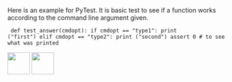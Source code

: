 

Here is an example for PyTest. It is basic test to see if a function works according to the command line argument given.

<code><pre>
def test_answer(cmdopt):
    if cmdopt == "type1":
        print ("first")
    elif cmdopt == "type2":
        print ("second")
    assert 0 # to see what was printed
</pre></code>


[<img src="https://cloud.githubusercontent.com/assets/14101008/10718970/e8253ecc-7b43-11e5-8fcb-af3acab64686.png" width="50" height="50"></img>](https://github.com/hariniiyer/CSCI-5828_Presentation2_Testing-Frameworks/blob/master/pytest.md)
[<img src="https://cloud.githubusercontent.com/assets/14101008/10718969/e5b6db32-7b43-11e5-886a-b848ca79f105.png" width="50" height="50"></img>](https://github.com/hariniiyer/CSCI-5828_Presentation2_Testing-Frameworks/blob/master/nose.md)
